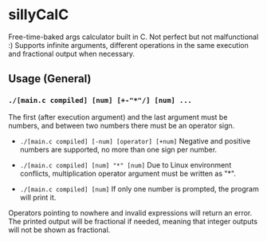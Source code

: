 # sillyCalC
Free-time-baked args calculator built in C. Not perfect but not malfunctional :)
Supports infinite arguments, different operations in the same execution and fractional output when necessary.

## Usage (General)
### `./[main.c compiled] [num] [+-"*"/] [num] ...`
The first (after execution argument) and the last argument must be numbers, and between two numbers there must be an operator sign.

* `./[main.c compiled] [-num] [operator] [+num]`
	Negative and positive numbers are supported, no more than one sign per number.

* `./[main.c compiled] [num] "*" [num]`
	Due to Linux environment conflicts, multiplication operator argument must be written as "*".

* `./[main.c compiled] [num]`
	If only one number is prompted, the program will print it.

Operators pointing to nowhere and invalid expressions will return an error.
The printed output will be fractional if needed, meaning that integer outputs will not be shown as fractional.

